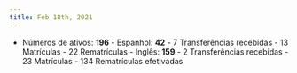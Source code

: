 ```yaml
---
title: Feb 18th, 2021
---
```


- Números de ativos: **196**
		- Espanhol: **42**
			- 7 Transferências recebidas
			- 13 Matrículas
			- 22 Rematrículas
		- Inglês: **159**
			- 2 Transferências recebidas
			- 23 Matrículas
			- 134 Rematrículas efetivadas
